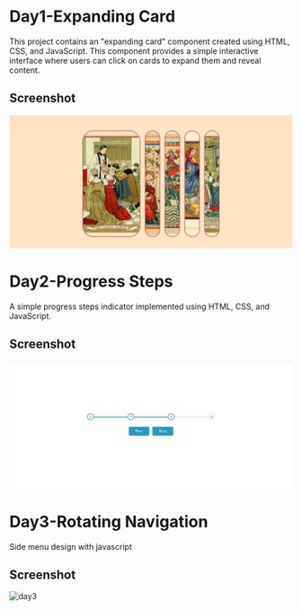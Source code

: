 # Day1-Expanding Card 

This project contains an "expanding card" component created using HTML, CSS, and JavaScript. This component provides a simple interactive interface where users can click on cards to expand them and reveal content.

## Screenshot
![App Screenshot](https://github.com/haticesaike/50Project50Days/blob/master/screenshots/day1.png?raw=true)

# Day2-Progress Steps
A simple progress steps indicator implemented using HTML, CSS, and JavaScript.

## Screenshot
![App Screenshot](https://github.com/haticesaike/50Project50Days/blob/master/screenshots/day-2.png?raw=true)



# Day3-Rotating Navigation
Side menu design with javascript

## Screenshot
![day3](https://github.com/haticesaike/50Project50Days/assets/56635524/aa158425-0fca-4416-b9ee-ec566929af44)
